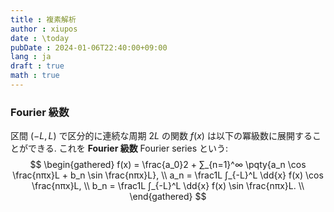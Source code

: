 ```yaml
---
title : 複素解析
author : xiupos
date : \today
pubDate : 2024-01-06T22:40:00+09:00
lang : ja
draft : true
math : true
---
```


### Fourier 級数

区間 $(-L, L)$ で区分的に連続な周期 $2L$ の関数 $f(x)$ は以下の冪級数に展開することができる. これを **Fourier 級数** Fourier series という:
$$
\begin{gathered}
  f(x) = \frac{a_0}2 + ∑_{n=1}^∞ \pqty{a_n \cos \frac{nπx}L + b_n \sin \frac{nπx}L}, \\
  a_n = \frac1L ∫_{-L}^L \dd{x} f(x) \cos \frac{nπx}L, \\
  b_n = \frac1L ∫_{-L}^L \dd{x} f(x) \sin \frac{nπx}L. \\
\end{gathered}
$$
